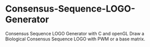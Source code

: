 # Consensus-Sequence-LOGO-Generator
Consensus Sequence LOGO Generator with C and openGL
Draw a Biological Consensus Sequence LOGO with PWM or a base matrix.
